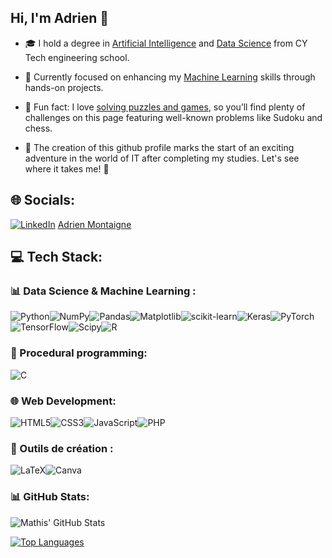 <!-- lvl 1 : Simple bio and stats -->

## Hi, I'm Adrien 👋

- 🎓 I hold a degree in <u>Artificial Intelligence</u> and  <u>Data Science</u> from CY Tech engineering school.

- 🔭 Currently focused on enhancing my <u>Machine Learning</u> skills through hands-on projects.

- 🧩 Fun fact: I love <u>solving puzzles and games</u>, so you’ll find plenty of challenges on this page featuring well-known problems like Sudoku and chess.

- 🌱 The creation of this github profile marks the start of an exciting adventure in the world of IT after completing my studies. Let's see where it takes me! 🚀

  

<!-- lvl 2 : Adding skills -->

## 🌐 Socials:

[![LinkedIn](https://img.shields.io/badge/LinkedIn-%230077B5.svg?logo=linkedin&logoColor=white)](https://www.linkedin.com/in/adrien-montaigne/) [Adrien Montaigne](https://www.linkedin.com/in/adrien-montaigne/)

  

## 💻 Tech Stack:

### 📊 Data Science & Machine Learning :

![Python](https://img.shields.io/badge/python-3670A0?style=for-the-badge&logo=python&logoColor=ffdd54)![NumPy](https://img.shields.io/badge/numpy-%23013243.svg?style=for-the-badge&logo=numpy&logoColor=white)![Pandas](https://img.shields.io/badge/pandas-%23150458.svg?style=for-the-badge&logo=pandas&logoColor=white)![Matplotlib](https://img.shields.io/badge/Matplotlib-%23ffffff.svg?style=for-the-badge&logo=Matplotlib&logoColor=black)![scikit-learn](https://img.shields.io/badge/scikit--learn-%23F7931E.svg?style=for-the-badge&logo=scikit-learn&logoColor=white)![Keras](https://img.shields.io/badge/Keras-%23D00000.svg?style=for-the-badge&logo=Keras&logoColor=white)![PyTorch](https://img.shields.io/badge/PyTorch-%23EE4C2C.svg?style=for-the-badge&logo=PyTorch&logoColor=white)![TensorFlow](https://img.shields.io/badge/TensorFlow-%23FF6F00.svg?style=for-the-badge&logo=TensorFlow&logoColor=white)![Scipy](https://img.shields.io/badge/SciPy-%230C55A5.svg?style=for-the-badge&logo=scipy&logoColor=%white)![R](https://img.shields.io/badge/r-%23276DC3.svg?style=for-the-badge&logo=r&logoColor=white)  

### 🔣 Procedural programming:

![C](https://img.shields.io/badge/c-%2300599C.svg?style=for-the-badge&logo=c&logoColor=white)

### 🌐 Web Development:

![HTML5](https://img.shields.io/badge/html5-%23E34F26.svg?style=for-the-badge&logo=html5&logoColor=white)![CSS3](https://img.shields.io/badge/css3-%231572B6.svg?style=for-the-badge&logo=css3&logoColor=white)![JavaScript](https://img.shields.io/badge/javascript-%23323330.svg?style=for-the-badge&logo=javascript&logoColor=%23F7DF1E)![PHP](https://img.shields.io/badge/php-%23777BB4.svg?style=for-the-badge&logo=php&logoColor=white)

  

### 🎨 Outils de création :

![LaTeX](https://img.shields.io/badge/latex-%23008080.svg?style=for-the-badge&logo=latex&logoColor=white)![Canva](https://img.shields.io/badge/Canva-%2300C4CC.svg?style=for-the-badge&logo=Canva&logoColor=white)

  


  

### 📊 GitHub Stats:

![Mathis' GitHub Stats](https://github-readme-stats.vercel.app/api?username=Jasydom&show_icons=true&theme=radical)

[![Top Languages](https://github-readme-stats.vercel.app/api/top-langs/?username=Jasydom&layout=compact)](https://github.com/anuraghazra/github-readme-stats)
